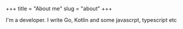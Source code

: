 +++
title = "About me"
slug = "about"
+++

I'm a developer. I write Go, Kotlin and some javascrpt, typescript etc
